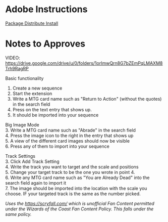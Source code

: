 # Adobe Instructions
[Package Distribute Install](https://github.com/Adobe-CEP/Getting-Started-guides/tree/master/Package%20Distribute%20Install)  

# Notes to Approves
VIDEO: https://drive.google.com/drive/u/0/folders/1orImwQrn8G7bZEmPqLMAXM8Trh9RagRP

Basic functionality
1. Create a new sequence
2. Start the extension
3. Write a MTG card name such as "Return to Action" (without the quotes) in the search field
4. Press on the text entry that shows up.
5. It should be imported into your sequence


Big Image Mode  
3. Write a MTG card name such as "Abrade" in the search field  
4. Press the image icon to the right in the entry that shows up  
5. A view of the different card images should now be visible  
6. Press any of them to import into your sequence  

Track Settings  
3. Click Add Track Setting  
4. Write the track you want to target and the scale and positions  
5. Change your target track to be the one you wrote in point 4.  
6. Write any MTG card name such as "You are Already Dead" into the search field again to import it  
7. The image should be imported into the location with the scale you choose. IF your targeted track is the same as the number picked.  


_Uses the https://scryfall.com/ which is unofficial Fan Content permitted under the Wizards of the Coast Fan Content Policy. This falls under the same policy._
